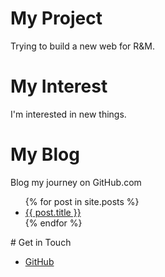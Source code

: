 # My Project
Trying to build a new web for R&M.
# My Interest
I'm interested in new things.
# My Blog
Blog my journey on GitHub.com
<ul>
  {% for post in site.posts %}
  <li>
    <a href="{{ post.url }}">{{ post.title }}</a>
  </li>
  {% endfor %}
</ul>
# Get in Touch
<ul>
  <li>
    <a href="https://github.com/{{ site.github_chengsmgt }}">GitHub</a>
  </li>
</ul>

